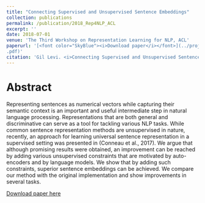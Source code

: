 ```yaml
---
title: "Connecting Supervised and Unsupervised Sentence Embeddings"
collection: publications
permalink: /publication/2018_Rep4NLP_ACL
excerpt: ''
date: 2018-07-01 
venue: 'The Third Workshop on Representation Learning for NLP, ACL'
paperurl: '[<font color="SkyBlue"><i>Download paper</i></font>](../projects/sent_embed/GilLeviRep4NLP_ACL18.pdf
.pdf)'
citation: 'Gil Levi. <i>Connecting Supervised and Unsupervised Sentence Embeddings</i>. Proceedings of The Third Workshop on Representation Learning for NLP. 2018.'
---
```


# Abstract 
Representing sentences as numerical vectors while capturing their semantic context is an important and useful intermediate step in natural language processing. Representations that are both general and discriminative can serve as a tool for tackling various NLP tasks. While common sentence representation methods are unsupervised in nature, recently, an approach for learning universal sentence representation in a supervised setting was presented in (Conneau et al., 2017). We argue that although promising results were obtained, an improvement can be reached by adding various unsupervised constraints that are motivated by auto-encoders and by language models. We show that by adding such constraints, superior sentence embeddings can be achieved. We compare our method with the original implementation and show improvements in several tasks.


[Download paper here](../projects/sent_embed/GilLeviRep4NLP_ACL18.pdf)
